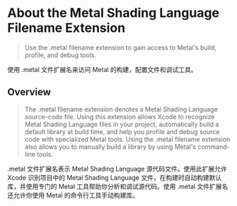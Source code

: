 #  About the Metal Shading Language Filename Extension

> Use the .metal filename extension to gain access to Metal's build, profile, and debug tools.

使用 .metal 文件扩展名来访问 Metal 的构建，配置文件和调试工具。

## Overview

> The .metal filename extension denotes a Metal Shading Language source-code file. Using this extension allows Xcode to recognize Metal Shading Language files in your project, automatically build a default library at build time, and help you profile and debug source code with specialized Metal tools. Using the .metal filename extension also allows you to manually build a library by using Metal's command-line tools.

.metal 文件扩展名表示 Metal Shading Language 源代码文件。使用此扩展允许 Xcode 识别项目中的 Metal Shading Language 文件，在构建时自动构建默认库，并使用专门的 Metal 工具帮助你分析和调试源代码。使用 .metal 文件扩展名还允许你使用 Metal 的命令行工具手动构建库。
